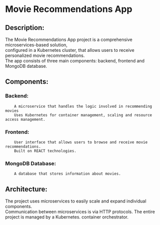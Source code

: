 # Movie Recommendations App

## Description:
The Movie Recommendations App project is a comprehensive microservices-based solution,<br /> 
configured in a Kubernetes cluster, that allows users to receive personalized movie recommendations. <br />
The app consists of three main components: backend, frontend and MongoDB database.

## Components:

   ### Backend:
        A microservice that handles the logic involved in recommending movies 
        Uses Kubernetes for container management, scaling and resource access management. 

   ### Frontend:
        User interface that allows users to browse and receive movie recommendations.
        Built on REACT technologies.

   ### MongoDB Database:
        A database that stores information about movies.

## Architecture:
The project uses microservices to easily scale and expand individual components.<br />
Communication between microservices is via HTTP protocols. The entire project is managed by a Kubernetes. container orchestrator.